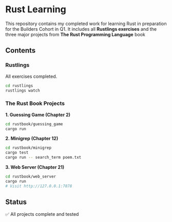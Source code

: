 # Rust Learning

This repository contains my completed work for learning Rust in preparation for the Builders Cohort in Q1. It includes all **Rustlings exercises** and the three major projects from **The Rust Programming Language** book

## Contents

### Rustlings
All exercises completed.
```bash
cd rustlings
rustlings watch
```

### The Rust Book Projects

**1. Guessing Game (Chapter 2)**
```bash
cd rustbook/guessing_game
cargo run
```

**2. Minigrep (Chapter 12)**
```bash
cd rustbook/minigrep
cargo test
cargo run -- search_term poem.txt
```

**3. Web Server (Chapter 21)**
```bash
cd rustbook/web_server
cargo run
# Visit http://127.0.0.1:7878
```

## Status
✅ All projects complete and tested